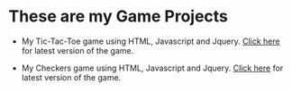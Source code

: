 # These are my Game Projects
<ul>
<li><p>My Tic-Tac-Toe game using HTML, Javascript and Jquery.
<a href="https://lincolngallegos.github.io/tic-tac-toe/TicTacToe.html" target="_blank">Click here</a> for latest version of the game.</p></li>
<li><p>My Checkers game using HTML, Javascript and Jquery.
<a href="https://lincolngallegos.github.io/checkers/checkersV5.html" target="_blank">Click here</a> for latest version of the game.</p></li>
</ul>
